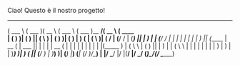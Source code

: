 Ciao! Questo è il nostro progetto!



 ______   _______  ______     ______   _______ _________ ______   _______ 
(  ___ \ (  ___  )(  __  \   (  ___ \ (  ___  )\__   __/(  __  \ (  ____ \
| (   ) )| (   ) || (  \  )  | (   ) )| (   ) |   ) (   | (  \  )| (    \/
| (__/ / | (___) || |   ) |  | (__/ / | |   | |   | |   | |   ) || (_____ 
|  __ (  |  ___  || |   | |  |  __ (  | |   | |   | |   | |   | |(_____  )
| (  \ \ | (   ) || |   ) |  | (  \ \ | |   | |   | |   | |   ) |      ) |
| )___) )| )   ( || (__/  )  | )___) )| (___) |___) (___| (__/  )/\____) |
|/ \___/ |/     \|(______/   |/ \___/ (_______)\_______/(______/ \_______)
                                                                          